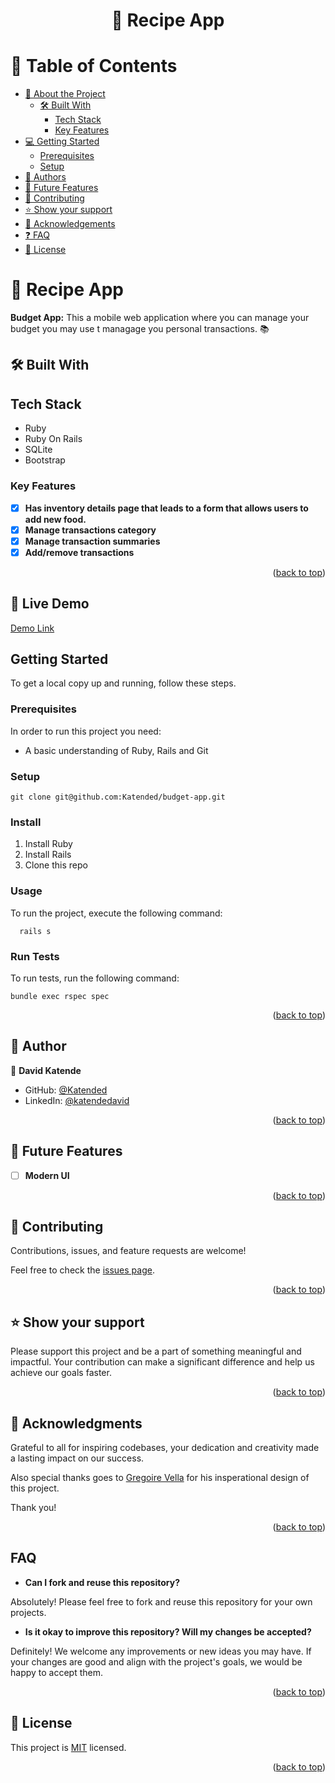 <a name="readme-top"></a>

<div align="center">
  <h1>📖 Recipe App</h>
</div>

<!-- TABLE OF CONTENTS -->
# 📗 Table of Contents

- [📖 About the Project](#about-project)
  - [🛠 Built With](#built-with)
    - [Tech Stack](#tech-stack)
    - [Key Features](#key-features)
  <!-- - [🚀 Live Demo](#live-demo) -->
- [💻 Getting Started](#getting-started)
  - [Prerequisites](#prerequisites)
  - [Setup](#setup)
- [👥 Authors](#authors)
- [🔭 Future Features](#future-features)
- [🤝 Contributing](#contributing)
- [⭐️ Show your support](#support)
- [🙏 Acknowledgements](#acknowledgements)
- [:question: FAQ](#faq)
- [📝 License](#license)

<!-- PROJECT DESCRIPTION -->

# 📖 Recipe App <a name="about-project"></a>

**Budget App:** This a mobile web application where you can manage your budget you may use t managage you personal transactions. 📚

## 🛠 Built With <a name="built-with"></a>
## Tech Stack <a name="tech-stack"></a>
  <ul>
    <li>Ruby</li>
    <li>Ruby On Rails</li>
    <li>SQLite</li>
    <li>Bootstrap</li>
  </ul>

<!-- Features -->

### Key Features <a name="key-features"></a>

- [x] **Has inventory details page that leads to a form that allows users to add new food.**
- [x] **Manage transactions category**
- [x] **Manage transaction summaries**
- [x] **Add/remove transactions**

<p align="right">(<a href="#readme-top">back to top</a>)</p>

## 🚀 Live Demo <a name="built-with"></a>

[Demo Link](https://budgetapp-mc2o.onrender.com/)

## Getting Started

To get a local copy up and running, follow these steps.

### Prerequisites
In order to run this project you need:
  * A basic understanding of Ruby, Rails and Git
### Setup

```
git clone git@github.com:Katended/budget-app.git
```
### Install

1. Install Ruby
2. Install Rails
3. Clone this repo

### Usage
To run the project, execute the following command:

```
  rails s
```
### Run Tests
To run tests, run the following command:

```
bundle exec rspec spec

```
<p align="right">(<a href="#readme-top">back to top</a>)</p>

<!-- AUTHORS -->

## 👥 Author <a name="authors"></a>

👤 **David Katende**

- GitHub: [@Katended](https://github.com/Katended)
- LinkedIn: [@katendedavid](https://www.linkedin.com/in/katendedavid/)

<p align="right">(<a href="#readme-top">back to top</a>)</p>

<!-- FUTURE FEATURES -->

## 🔭 Future Features <a name="future-features"></a>

- [ ] **Modern UI**

<p align="right">(<a href="#readme-top">back to top</a>)</p>

<!-- CONTRIBUTING -->

## 🤝 Contributing <a name="contributing"></a>

Contributions, issues, and feature requests are welcome!

Feel free to check the [issues page](https://github.com/Katended/budget-app/issues).

<p align="right">(<a href="#readme-top">back to top</a>)</p>

<!-- SUPPORT -->

## ⭐️ Show your support <a name="support"></a>

Please support this project and be a part of something meaningful and impactful. Your contribution can make a significant difference and help us achieve our goals faster.

<p align="right">(<a href="#readme-top">back to top</a>)</p>

<!-- ACKNOWLEDGEMENTS -->

## 🙏 Acknowledgments <a name="acknowledgements"></a>

Grateful to all for inspiring codebases, your dedication and creativity made a lasting impact on our success. 

Also special thanks goes to  [Gregoire Vella](https://www.behance.net/gregoirevella) for his insperational design of this project.

Thank you!

<p align="right">(<a href="#readme-top">back to top</a>)</p>

## FAQ <a name="faq"></a>

- **Can I fork and reuse this repository?**

Absolutely! Please feel free to fork and reuse this repository for your own projects.

- **Is it okay to improve this repository? Will my changes be accepted?**

Definitely! We welcome any improvements or new ideas you may have. If your changes are good and align with the project's goals, we would be happy to accept them.


<p align="right">(<a href="#readme-top">back to top</a>)</p>

<!-- LICENSE -->

## 📝 License <a name="license"></a>

This project is [MIT](./LICENSE) licensed.

<p align="right">(<a href="#readme-top">back to top</a>)</p>
